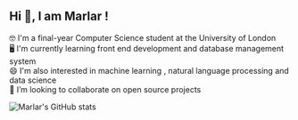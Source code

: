 ## Hi 👋, I am Marlar !

<!--
**marlar-tz/marlar-tz** is a ✨ _special_ ✨ repository because its `README.md` (this file) appears on your GitHub profile.
-->

🤓 I'm a final-year Computer Science student at the University of London <br>
🖥️ I'm currently learning front end development and database management system <br>
😄 I'm also interested in machine learning , natural language processing and data science <br>
👯 I’m looking to collaborate on open source projects <br>

<!-- Github stats from https://github.com/anuraghazra/github-readme-stats -->
![Marlar's GitHub stats](https://github-readme-stats.vercel.app/api?username=marlar-tz&show_icons=true&theme=highcontrast)

